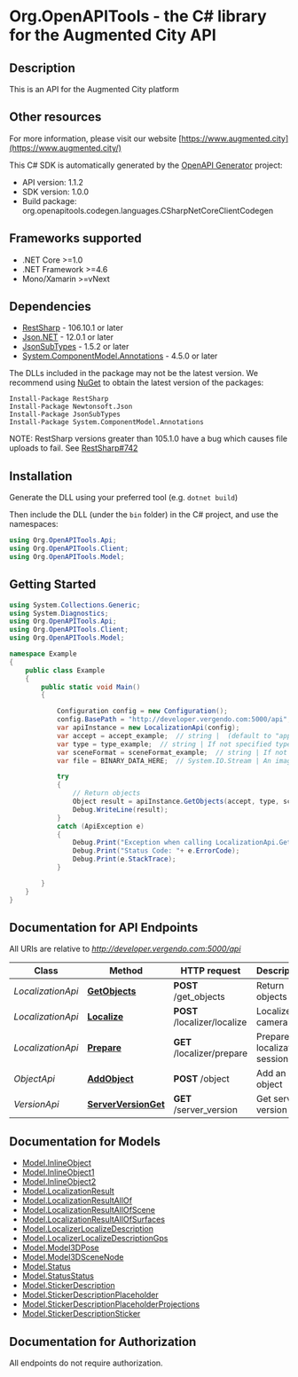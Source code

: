 # Org.OpenAPITools - the C# library for the Augmented City API

## Description
This is an API for the Augmented City platform
## Other resources
For more information, please visit our website [https://www.augmented.city](https://www.augmented.city/)


This C# SDK is automatically generated by the [OpenAPI Generator](https://openapi-generator.tech) project:

- API version: 1.1.2
- SDK version: 1.0.0
- Build package: org.openapitools.codegen.languages.CSharpNetCoreClientCodegen

<a name="frameworks-supported"></a>
## Frameworks supported
- .NET Core >=1.0
- .NET Framework >=4.6
- Mono/Xamarin >=vNext

<a name="dependencies"></a>
## Dependencies

- [RestSharp](https://www.nuget.org/packages/RestSharp) - 106.10.1 or later
- [Json.NET](https://www.nuget.org/packages/Newtonsoft.Json/) - 12.0.1 or later
- [JsonSubTypes](https://www.nuget.org/packages/JsonSubTypes/) - 1.5.2 or later
- [System.ComponentModel.Annotations](https://www.nuget.org/packages/System.ComponentModel.Annotations) - 4.5.0 or later

The DLLs included in the package may not be the latest version. We recommend using [NuGet](https://docs.nuget.org/consume/installing-nuget) to obtain the latest version of the packages:
```
Install-Package RestSharp
Install-Package Newtonsoft.Json
Install-Package JsonSubTypes
Install-Package System.ComponentModel.Annotations
```

NOTE: RestSharp versions greater than 105.1.0 have a bug which causes file uploads to fail. See [RestSharp#742](https://github.com/restsharp/RestSharp/issues/742)

<a name="installation"></a>
## Installation
Generate the DLL using your preferred tool (e.g. `dotnet build`)

Then include the DLL (under the `bin` folder) in the C# project, and use the namespaces:
```csharp
using Org.OpenAPITools.Api;
using Org.OpenAPITools.Client;
using Org.OpenAPITools.Model;
```
<a name="getting-started"></a>
## Getting Started

```csharp
using System.Collections.Generic;
using System.Diagnostics;
using Org.OpenAPITools.Api;
using Org.OpenAPITools.Client;
using Org.OpenAPITools.Model;

namespace Example
{
    public class Example
    {
        public static void Main()
        {

            Configuration config = new Configuration();
            config.BasePath = "http://developer.vergendo.com:5000/api";
            var apiInstance = new LocalizationApi(config);
            var accept = accept_example;  // string |  (default to "application/vnd.myplace.v1+json")
            var type = type_example;  // string | If not specified type is sticker (optional)  (default to sticker)
            var sceneFormat = sceneFormat_example;  // string | If not specified scene_format is none (optional)  (default to none)
            var file = BINARY_DATA_HERE;  // System.IO.Stream | An image to make a query by (optional) 

            try
            {
                // Return objects
                Object result = apiInstance.GetObjects(accept, type, sceneFormat, file);
                Debug.WriteLine(result);
            }
            catch (ApiException e)
            {
                Debug.Print("Exception when calling LocalizationApi.GetObjects: " + e.Message );
                Debug.Print("Status Code: "+ e.ErrorCode);
                Debug.Print(e.StackTrace);
            }

        }
    }
}
```

<a name="documentation-for-api-endpoints"></a>
## Documentation for API Endpoints

All URIs are relative to *http://developer.vergendo.com:5000/api*

Class | Method | HTTP request | Description
------------ | ------------- | ------------- | -------------
*LocalizationApi* | [**GetObjects**](docs/LocalizationApi.md#getobjects) | **POST** /get_objects | Return objects
*LocalizationApi* | [**Localize**](docs/LocalizationApi.md#localize) | **POST** /localizer/localize | Localize camera
*LocalizationApi* | [**Prepare**](docs/LocalizationApi.md#prepare) | **GET** /localizer/prepare | Prepare localization session
*ObjectApi* | [**AddObject**](docs/ObjectApi.md#addobject) | **POST** /object | Add an object
*VersionApi* | [**ServerVersionGet**](docs/VersionApi.md#serverversionget) | **GET** /server_version | Get server version


<a name="documentation-for-models"></a>
## Documentation for Models

 - [Model.InlineObject](docs/InlineObject.md)
 - [Model.InlineObject1](docs/InlineObject1.md)
 - [Model.InlineObject2](docs/InlineObject2.md)
 - [Model.LocalizationResult](docs/LocalizationResult.md)
 - [Model.LocalizationResultAllOf](docs/LocalizationResultAllOf.md)
 - [Model.LocalizationResultAllOfScene](docs/LocalizationResultAllOfScene.md)
 - [Model.LocalizationResultAllOfSurfaces](docs/LocalizationResultAllOfSurfaces.md)
 - [Model.LocalizerLocalizeDescription](docs/LocalizerLocalizeDescription.md)
 - [Model.LocalizerLocalizeDescriptionGps](docs/LocalizerLocalizeDescriptionGps.md)
 - [Model.Model3DPose](docs/Model3DPose.md)
 - [Model.Model3DSceneNode](docs/Model3DSceneNode.md)
 - [Model.Status](docs/Status.md)
 - [Model.StatusStatus](docs/StatusStatus.md)
 - [Model.StickerDescription](docs/StickerDescription.md)
 - [Model.StickerDescriptionPlaceholder](docs/StickerDescriptionPlaceholder.md)
 - [Model.StickerDescriptionPlaceholderProjections](docs/StickerDescriptionPlaceholderProjections.md)
 - [Model.StickerDescriptionSticker](docs/StickerDescriptionSticker.md)


<a name="documentation-for-authorization"></a>
## Documentation for Authorization

All endpoints do not require authorization.
